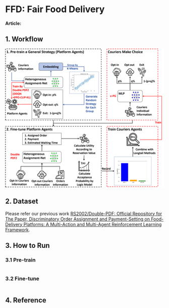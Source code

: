 # FFD: Fair Food Delivery
**Article:**



## 1. Workflow

![](./img/main.png)



## 2. Dataset

Please refer our previous work [RS2002/Double-PDF: Official Repository for The Paper, Discriminatory Order Assignment and Payment-Setting on Food-Delivery Platforms: A Multi-Action and Multi-Agent Reinforcement Learning Framework](https://github.com/RS2002/Double-PDF).



## 3. How to Run

### 3.1 Pre-train

```shell

```



### 3.2 Fine-tune

```shell

```



## 4. Reference

```

```

